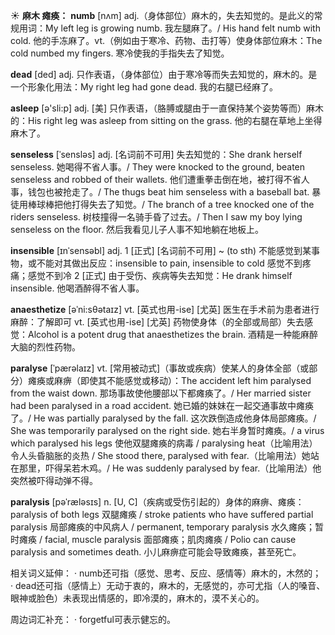 ☀ <span class="category">**麻木 瘫痪：**</span>
<span class="vocabulary">**numb**</span> [nʌm] 
<span class="definition">adj.（身体部位）麻木的，失去知觉的。是此义的常规用词：</span>My left leg is growing numb. 我左腿麻了。/ His hand felt numb with cold. 他的手冻麻了。<span class="definition">vt.（例如由于寒冷、药物、击打等）使身体部位麻木：</span>The cold numbed my fingers. 寒冷使我的手指失去了知觉。

<span class="vocabulary">**dead**</span> [ded] 
<span class="definition">adj. 只作表语，（身体部位）由于寒冷等而失去知觉的，麻木的。是一个形象化用法：</span>My right leg had gone dead. 我的右腿已经麻了。

<span class="vocabulary">**asleep**</span> [ə'sli:p] 
<span class="definition">adj. [美] 只作表语，（胳膊或腿由于一直保持某个姿势等而）麻木的：</span>His right leg was asleep from sitting on the grass. 他的右腿在草地上坐得麻木了。
           
<span class="vocabulary">**senseless**</span> [ˈsensləs]
<span class="definition">adj. [名词前不可用] 失去知觉的：</span>She drank herself senseless. 她喝得不省人事。/ They were knocked to the ground, beaten senseless and robbed of their wallets. 他们遭重拳击倒在地，被打得不省人事，钱包也被抢走了。/ The thugs beat him senseless with a baseball bat. 暴徒用棒球棒把他打得失去了知觉。/ The branch of a tree knocked one of the riders senseless. 树枝撞得一名骑手昏了过去。/ Then I saw my boy lying senseless on the floor. 然后我看见儿子人事不知地躺在地板上。

<span class="vocabulary">**insensible**</span> [ɪnˈsensəbl]
<span class="definition">adj. 1 [正式] [名词前不可用] ~ (to sth) 不能感觉到某事物，或不能对其做出反应：</span>insensible to pain, insensible to cold 感觉不到疼痛；感觉不到冷 <span class="definition">2 [正式] 由于受伤、疾病等失去知觉：</span>He drank himself insensible. 他喝酒醉得不省人事。

<span class="vocabulary">**anaesthetize**</span> [əˈni:sθətaɪz]
<span class="definition">vt. [英式也用-ise] [尤英] 医生在手术前为患者进行麻醉：</span>了解即可 <span class="definition">vt. [英式也用-ise] [尤英] 药物使身体（的全部或局部）失去感觉：</span>Alcohol is a potent drug that anaesthetizes the brain. 酒精是一种能麻醉大脑的烈性药物。

<span class="vocabulary">**paralyse**</span> [ˈpærəlaɪz]
<span class="definition">vt. [常用被动式]（事故或疾病）使某人的身体全部（或部分）瘫痪或麻痹（即使其不能感觉或移动）：</span>The accident left him paralysed from the waist down. 那场事故使他腰部以下都瘫痪了。/ Her married sister had been paralysed in a road accident. 她已婚的妹妹在一起交通事故中瘫痪了。/ He was partially paralysed by the fall. 这次跌倒造成他身体局部瘫痪。/ She was temporarily paralysed on the right side. 她右半身暂时瘫痪。/ a virus which paralysed his legs 使他双腿瘫痪的病毒 / paralysing heat（比喻用法）令人头昏脑胀的炎热 / She stood there, paralysed with fear.（比喻用法）她站在那里，吓得呆若木鸡。/ He was suddenly paralysed by fear.（比喻用法）他突然被吓得动弹不得。

<span class="vocabulary">**paralysis**</span> [pəˈræləsɪs]
<span class="definition">n. [U, C]（疾病或受伤引起的）身体的麻痹、瘫痪：</span>paralysis of both legs 双腿瘫痪 / stroke patients who have suffered partial paralysis 局部瘫痪的中风病人 / permanent, temporary paralysis 水久瘫痪；暂时瘫痪 / facial, muscle paralysis 面部瘫痪；肌肉瘫痪 / Polio can cause paralysis and sometimes death. 小儿麻痹症可能会导致瘫痪，甚至死亡。

相关词义延伸：
· numb还可指（感觉、思考、反应、感情等）麻木的，木然的；
· dead还可指（感情上）无动于衷的，麻木的，无感觉的，亦可尤指（人的嗓音、眼神或脸色）未表现出情感的，即冷漠的，麻木的，漠不关心的。

周边词汇补充：
· forgetful可表示健忘的。

